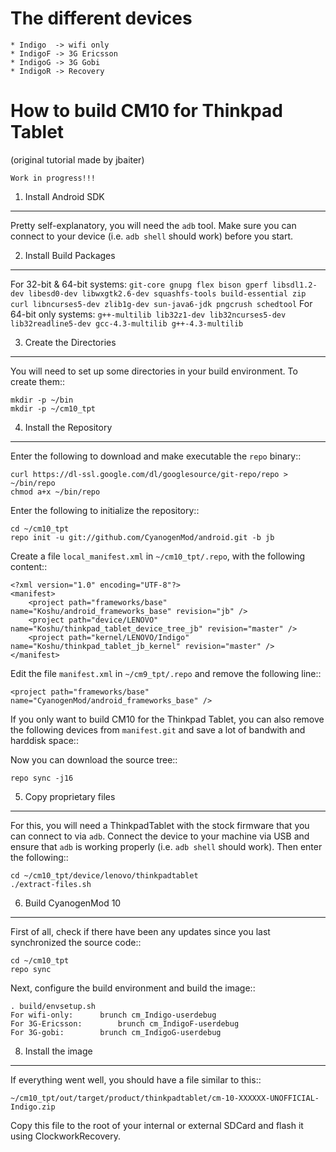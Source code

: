 The different devices
==============================

    * Indigo  -> wifi only
    * IndigoF -> 3G Ericsson
    * IndigoG -> 3G Gobi
    * IndigoR -> Recovery

How to build CM10 for Thinkpad Tablet 
====================================
(original tutorial made by jbaiter)

    Work in progress!!!

1. Install Android SDK
----------------------
Pretty self-explanatory, you will need the ``adb`` tool. Make sure you can
connect to your device (i.e. ``adb shell`` should work) before you start.

2. Install Build Packages
-------------------------
For 32-bit & 64-bit systems:
    ``git-core gnupg flex bison gperf libsdl1.2-dev libesd0-dev libwxgtk2.6-dev squashfs-tools build-essential zip curl libncurses5-dev zlib1g-dev sun-java6-jdk pngcrush schedtool``
For 64-bit only systems:
    ``g++-multilib lib32z1-dev lib32ncurses5-dev lib32readline5-dev gcc-4.3-multilib g++-4.3-multilib``

3. Create the Directories
-------------------------
You will need to set up some directories in your build environment.
To create them::

    mkdir -p ~/bin
    mkdir -p ~/cm10_tpt

4. Install the Repository
-------------------------
Enter the following to download and make executable the ``repo`` binary::

    curl https://dl-ssl.google.com/dl/googlesource/git-repo/repo > ~/bin/repo
    chmod a+x ~/bin/repo

Enter the following to initialize the repository::

    cd ~/cm10_tpt
    repo init -u git://github.com/CyanogenMod/android.git -b jb

Create a file ``local_manifest.xml`` in ``~/cm10_tpt/.repo``, with the following content::

    <?xml version="1.0" encoding="UTF-8"?>
    <manifest>
        <project path="frameworks/base" name="Koshu/android_frameworks_base" revision="jb" />
        <project path="device/LENOVO" name="Koshu/thinkpad_tablet_device_tree_jb" revision="master" />
        <project path="kernel/LENOVO/Indigo" name="Koshu/thinkpad_tablet_jb_kernel" revision="master" />
    </manifest>

Edit the file ``manifest.xml`` in ``~/cm9_tpt/.repo`` and remove the following line::

    <project path="frameworks/base" name="CyanogenMod/android_frameworks_base" />

If you only want to build CM10 for the Thinkpad Tablet, you can also remove the following devices from ``manifest.git`` and save a lot of bandwith and harddisk space::

  <project path="device/moto/common" name="CyanogenMod/android_device_moto_common" />
  <project path="device/moto/stingray" name="CyanogenMod/android_device_moto_stingray" />
  <project path="device/moto/wingray" name="CyanogenMod/android_device_moto_wingray" />
  <project path="device/samsung/maguro" name="CyanogenMod/android_device_samsung_maguro" />
  <project path="device/samsung/toro" name="CyanogenMod/android_device_samsung_toro" />
  <project path="device/samsung/tuna" name="CyanogenMod/android_device_samsung_tuna" />

Now you can download the source tree::

    repo sync -j16

5. Copy proprietary files
-------------------------
For this, you will need a ThinkpadTablet with the stock firmware that you
can connect to via ``adb``. Connect the device to your machine via USB and ensure
that ``adb`` is working properly (i.e. ``adb shell`` should work).
Then enter the following::

    cd ~/cm10_tpt/device/lenovo/thinkpadtablet
    ./extract-files.sh

6. Build CyanogenMod 10
----------------------
First of all, check if there have been any updates since you last synchronized
the source code::

    cd ~/cm10_tpt
    repo sync

Next, configure the build environment and build the image::

    . build/envsetup.sh
    For wifi-only:		brunch cm_Indigo-userdebug
    For 3G-Ericsson:		brunch cm_IndigoF-userdebug
    For 3G-gobi:		brunch cm_IndigoG-userdebug

8. Install the image
--------------------
If everything went well, you should have a file similar to this::

    ~/cm10_tpt/out/target/product/thinkpadtablet/cm-10-XXXXXX-UNOFFICIAL-Indigo.zip

Copy this file to the root of your internal or external SDCard
and flash it using ClockworkRecovery.
